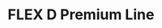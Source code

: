 --- 
title  : "FLEX D Premium Line"
category   : "Adjustable angle heads for CNC machines"
headline   : " "
short_desc : "Adjustable angle head "
long_desc : " "
img   : "/images/flexd-pl_slide01.png"
series : "/benz/wood/woodtoolingtechnologies/adjustableangleheads/"
link : "flexdpremium"
---